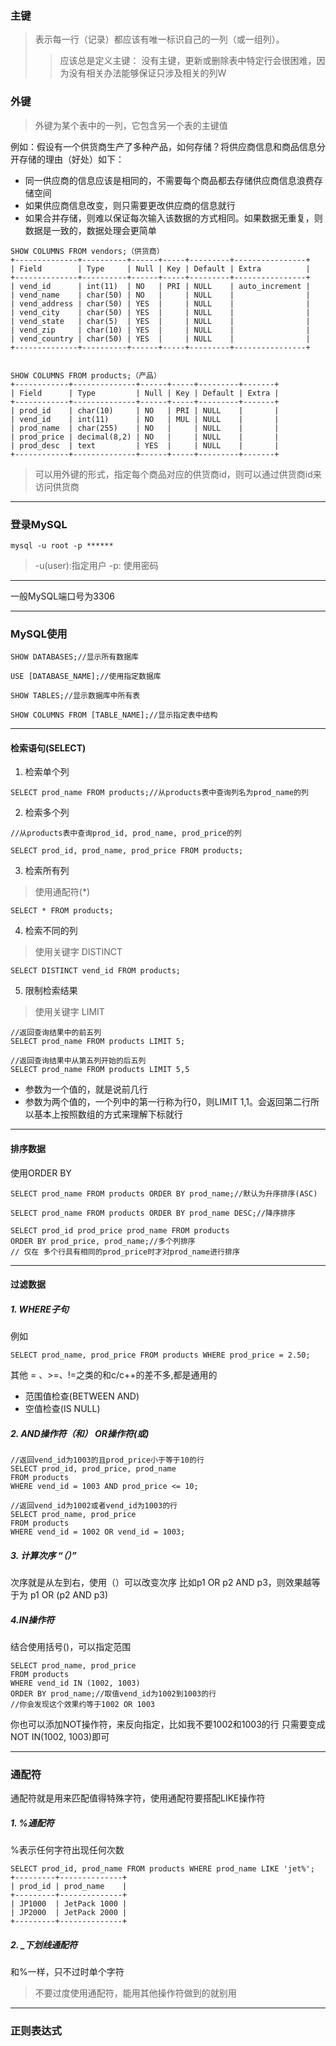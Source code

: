 ### 主键
> 表示每一行（记录）都应该有唯一标识自己的一列（或一组列）。
> > 应该总是定义主键：
> 没有主键，更新或删除表中特定行会很困难，因为没有相关办法能够保证只涉及相关的列W

### 外键
> 外键为某个表中的一列，它包含另一个表的主键值

例如：假设有一个供货商生产了多种产品，如何存储？将供应商信息和商品信息分开存储的理由（好处）如下：
* 同一供应商的信息应该是相同的，不需要每个商品都去存储供应商信息浪费存储空间
* 如果供应商信息改变，则只需要更改供应商的信息就行
* 如果合并存储，则难以保证每次输入该数据的方式相同。如果数据无重复，则数据是一致的，数据处理会更简单

```
SHOW COLUMNS FROM vendors;（供货商）
+--------------+----------+------+-----+---------+----------------+
| Field        | Type     | Null | Key | Default | Extra          |
+--------------+----------+------+-----+---------+----------------+
| vend_id      | int(11)  | NO   | PRI | NULL    | auto_increment |
| vend_name    | char(50) | NO   |     | NULL    |                |
| vend_address | char(50) | YES  |     | NULL    |                |
| vend_city    | char(50) | YES  |     | NULL    |                |
| vend_state   | char(5)  | YES  |     | NULL    |                |
| vend_zip     | char(10) | YES  |     | NULL    |                |
| vend_country | char(50) | YES  |     | NULL    |                |
+--------------+----------+------+-----+---------+----------------+


SHOW COLUMNS FROM products;（产品）
+------------+--------------+------+-----+---------+-------+
| Field      | Type         | Null | Key | Default | Extra |
+------------+--------------+------+-----+---------+-------+
| prod_id    | char(10)     | NO   | PRI | NULL    |       |
| vend_id    | int(11)      | NO   | MUL | NULL    |       |
| prod_name  | char(255)    | NO   |     | NULL    |       |
| prod_price | decimal(8,2) | NO   |     | NULL    |       |
| prod_desc  | text         | YES  |     | NULL    |       |
+------------+--------------+------+-----+---------+-------+

```
> 可以用外键的形式，指定每个商品对应的供货商id，则可以通过供货商id来访问供货商
---
### 登录MySQL
```SHELL
mysql -u root -p ******
```
> -u(user):指定用户
> -p: 使用密码
---
一般MySQL端口号为3306

---
### MySQL使用
```
SHOW DATABASES;//显示所有数据库

USE [DATABASE_NAME];//使用指定数据库

SHOW TABLES;//显示数据库中所有表

SHOW COLUMNS FROM [TABLE_NAME];//显示指定表中结构
```
---
#### 检索语句(SELECT)
1. 检索单个列
```
SELECT prod_name FROM products;//从products表中查询列名为prod_name的列
```
2. 检索多个列
```
//从products表中查询prod_id, prod_name, prod_price的列

SELECT prod_id, prod_name, prod_price FROM products;
```
3. 检索所有列
> 使用通配符(*)
```
SELECT * FROM products;
```
4. 检索不同的列
> 使用关键字 DISTINCT
```
SELECT DISTINCT vend_id FROM products;
```
5. 限制检索结果
> 使用关键字 LIMIT
```
//返回查询结果中的前五列
SELECT prod_name FROM products LIMIT 5;

//返回查询结果中从第五列开始的后五列
SELECT prod_name FROM products LIMIT 5,5
```
* 参数为一个值的，就是说前几行
* 参数为两个值的，一个列中的第一行称为行0，则LIMIT 1,1。会返回第二行所以基本上按照数组的方式来理解下标就行

---
#### 排序数据
使用ORDER BY
```
SELECT prod_name FROM products ORDER BY prod_name;//默认为升序排序(ASC)

SELECT prod_name FROM products ORDER BY prod_name DESC;//降序排序

SELECT prod_id prod_price prod_name FROM products
ORDER BY prod_price, prod_name;//多个列排序
// 仅在 多个行具有相同的prod_price时才对prod_name进行排序
```
---
#### 过滤数据
##### 1. WHERE子句
例如
```
SELECT prod_name, prod_price FROM products WHERE prod_price = 2.50;
```
其他 = 、>=、!=之类的和c/c++的差不多,都是通用的

* 范围值检查(BETWEEN AND)
* 空值检查(IS NULL)

##### 2. AND操作符（和） OR操作符(或)
```
//返回vend_id为1003的且prod_price小于等于10的行
SELECT prod_id, prod_price, prod_name
FROM products
WHERE vend_id = 1003 AND prod_price <= 10;

//返回vend_id为1002或者vend_id为1003的行
SELECT prod_name, prod_price
FROM products
WHERE vend_id = 1002 OR vend_id = 1003;
```
##### 3. 计算次序 “（）”
次序就是从左到右，使用（）可以改变次序
比如p1 OR p2 AND p3，则效果越等于为 p1 OR (p2 AND p3)

##### 4.IN操作符
结合使用括号()，可以指定范围
```
SELECT prod_name, prod_price
FROM products
WHERE vend_id IN (1002, 1003)
ORDER BY prod_name;//取值vend_id为1002到1003的行
//你会发现这个效果约等于1002 OR 1003
```
你也可以添加NOT操作符，来反向指定，比如我不要1002和1003的行
只需要变成 NOT IN(1002, 1003)即可

---
### 通配符
通配符就是用来匹配值得特殊字符，使用通配符要搭配LIKE操作符

##### 1. %通配符
%表示任何字符出现任何次数
```
SELECT prod_id, prod_name FROM products WHERE prod_name LIKE 'jet%';
+---------+--------------+
| prod_id | prod_name    |
+---------+--------------+
| JP1000  | JetPack 1000 |
| JP2000  | JetPack 2000 |
+---------+--------------+
```
##### 2. _下划线通配符
和%一样，只不过时单个字符

> 不要过度使用通配符，能用其他操作符做到的就别用

---
### 正则表达式
